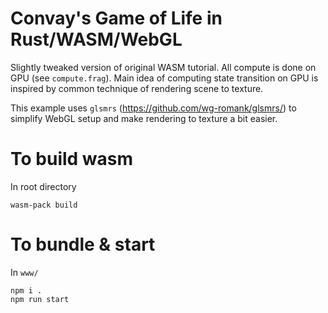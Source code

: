 # Convay's Game of Life in Rust/WASM/WebGL

Slightly tweaked version of original WASM tutorial. All compute is done on GPU (see `compute.frag`).
Main idea of computing state transition on GPU is inspired by common technique of rendering scene to texture.

This example uses `glsmrs` (https://github.com/wg-romank/glsmrs/) to simplify WebGL setup and make rendering to texture a bit easier.

# To build wasm

In root directory

```
wasm-pack build
```

# To bundle & start

In `www/`

```
npm i .
npm run start
```
